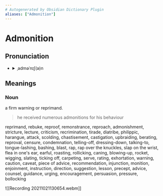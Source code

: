 ```yaml
---
# Autogenerated by Obsidian Dictionary Plugin
aliases: ["Admonition"]
---
```


# Admonition

## Pronunciation

- <details><summary>ˌadməˈnɪʃ(ə)n</summary><audio controls><source src="https://ssl.gstatic.com/dictionary/static/sounds/20200429/admonition--_gb_1.mp3"></audio></details>

## Meanings

### Noun

a firm warning or reprimand.

> he received numerous admonitions for his behaviour

reprimand, rebuke, reproof, remonstrance, reproach, admonishment, stricture, lecture, criticism, recrimination, tirade, diatribe, philippic, harangue, attack, scolding, chastisement, castigation, upbraiding, berating, reproval, censure, condemnation, telling-off, dressing-down, talking-to, tongue-lashing, bashing, blast, rap, rap over the knuckles, slap on the wrist, flea in one's ear, earful, roasting, rollicking, caning, blowing-up, rocket, wigging, slating, ticking off, carpeting, serve, rating, exhortation, warning, caution, caveat, piece of advice, recommendation, injunction, monition, enjoinment, instruction, direction, suggestion, lesson, precept, advice, counsel, guidance, urging, encouragement, persuasion, pressure, bollocking



![[Recording 20211021130654.webm]]
